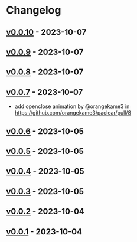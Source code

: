 # Changelog

## [v0.0.10](https://github.com/orangekame3/paclear/compare/v0.0.9...v0.0.10) - 2023-10-07

## [v0.0.9](https://github.com/orangekame3/paclear/compare/v0.0.8...v0.0.9) - 2023-10-07

## [v0.0.8](https://github.com/orangekame3/paclear/compare/v0.0.7...v0.0.8) - 2023-10-07

## [v0.0.7](https://github.com/orangekame3/paclear/compare/v0.0.6...v0.0.7) - 2023-10-07

- add openclose animation by @orangekame3 in <https://github.com/orangekame3/paclear/pull/8>

## [v0.0.6](https://github.com/orangekame3/paclear/compare/v0.0.5...v0.0.6) - 2023-10-05

## [v0.0.5](https://github.com/orangekame3/paclear/compare/v0.0.4...v0.0.5) - 2023-10-05

## [v0.0.4](https://github.com/orangekame3/paclear/compare/v0.0.3...v0.0.4) - 2023-10-05

## [v0.0.3](https://github.com/orangekame3/paclear/compare/v0.0.2...v0.0.3) - 2023-10-05

## [v0.0.2](https://github.com/orangekame3/paclear/compare/v0.0.1...v0.0.2) - 2023-10-04

## [v0.0.1](https://github.com/orangekame3/paclear/commits/v0.0.1) - 2023-10-04
